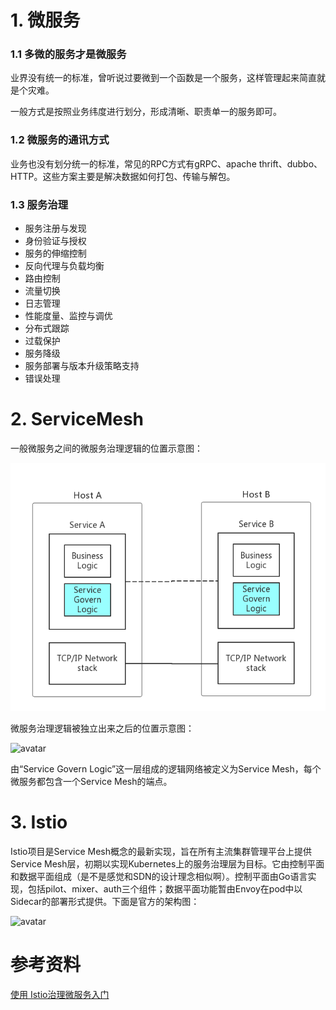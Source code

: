 # 1. 微服务
### 1.1 多微的服务才是微服务
业界没有统一的标准，曾听说过要微到一个函数是一个服务，这样管理起来简直就是个灾难。

一般方式是按照业务纬度进行划分，形成清晰、职责单一的服务即可。

### 1.2 微服务的通讯方式
业务也没有划分统一的标准，常见的RPC方式有gRPC、apache thrift、dubbo、HTTP。这些方案主要是解决数据如何打包、传输与解包。


### 1.3 服务治理
* 服务注册与发现
* 身份验证与授权
* 服务的伸缩控制
* 反向代理与负载均衡
* 路由控制
* 流量切换
* 日志管理
* 性能度量、监控与调优
* 分布式跟踪
* 过载保护
* 服务降级
* 服务部署与版本升级策略支持
* 错误处理

# 2. ServiceMesh
一般微服务之间的微服务治理逻辑的位置示意图：

![avatar](https://raw.githubusercontent.com/raytz/raytz.github.io/master/_data/cf5f69451ffa68b35cb3a61fc1c62d4a.png)

微服务治理逻辑被独立出来之后的位置示意图：

![avatar](https://raw.githubusercontent.com/raytz/raytz.github.io/master/_data/91d38eba53850b5d3d7bbce8d3f043e5.png)

由“Service Govern Logic”这一层组成的逻辑网络被定义为Service Mesh，每个微服务都包含一个Service Mesh的端点。

# 3. Istio
Istio项目是Service Mesh概念的最新实现，旨在所有主流集群管理平台上提供Service Mesh层，初期以实现Kubernetes上的服务治理层为目标。它由控制平面和数据平面组成（是不是感觉和SDN的设计理念相似啊）。控制平面由Go语言实现，包括pilot、mixer、auth三个组件；数据平面功能暂由Envoy在pod中以Sidecar的部署形式提供。下面是官方的架构图：

![avatar](https://raw.githubusercontent.com/raytz/raytz.github.io/master/_data/948ad297f5cccf1a6e887e998350d103.png)

# 参考资料
<a href="http://www.servicemesh.cn/?/article/33">使用 Istio治理微服务入门</a>


